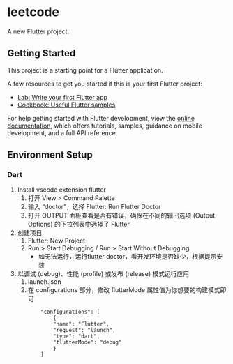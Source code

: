 # leetcode

A new Flutter project.

## Getting Started

This project is a starting point for a Flutter application.

A few resources to get you started if this is your first Flutter project:

- [Lab: Write your first Flutter app](https://docs.flutter.dev/get-started/codelab)
- [Cookbook: Useful Flutter samples](https://docs.flutter.dev/cookbook)

For help getting started with Flutter development, view the
[online documentation](https://docs.flutter.dev/), which offers tutorials,
samples, guidance on mobile development, and a full API reference.

## Environment Setup

### Dart

1. Install vscode extension flutter
	1. 打开 View > Command Palette
	2. 输入 “doctor”，选择 Flutter: Run Flutter Doctor
	3. 打开 OUTPUT 面板查看是否有错误，确保在不同的输出选项 (Output Options) 的下拉列表中选择了 Flutter
2. 创建项目
	1. Flutter: New Project
	2. Run > Start Debugging / Run > Start Without Debugging
		* 如无法运行，运行flutter doctor，看开发环境是否缺少，根据提示安装
3. 以调试 (debug)、性能 (profile) 或发布 (release) 模式运行应用
	1. launch.json
	2. 在 configurations 部分，修改 flutterMode 属性值为你想要的构建模式即可
		```
			"configurations": [
				{
				"name": "Flutter",
				"request": "launch",
				"type": "dart",
				"flutterMode": "debug"
				}
			]
		```

